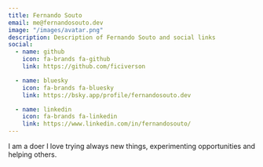 ```yaml
---
title: Fernando Souto
email: me@fernandosouto.dev
image: "/images/avatar.png"
description: Description of Fernando Souto and social links
social:
  - name: github
    icon: fa-brands fa-github
    link: https://github.com/ficiverson

  - name: bluesky
    icon: fa-brands fa-bluesky
    link: https://bsky.app/profile/fernandosouto.dev

  - name: linkedin
    icon: fa-brands fa-linkedin
    link: https://www.linkedin.com/in/fernandosouto/
---
```


I am a doer I love trying always new things, experimenting opportunities and helping others.